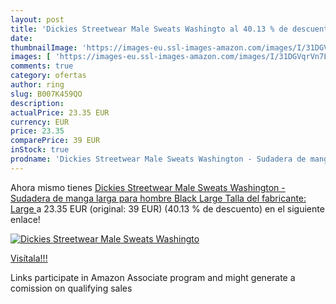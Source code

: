 ```yaml
---
layout: post
title: 'Dickies Streetwear Male Sweats Washingto al 40.13 % de descuento'
date: 
thumbnailImage: 'https://images-eu.ssl-images-amazon.com/images/I/31DGVqrVn7L._SL200_.jpg'
images: [ 'https://images-eu.ssl-images-amazon.com/images/I/31DGVqrVn7L._SL200_.jpg' ]
comments: true
category: ofertas
author: ring
slug: B007K459QO
description:
actualPrice: 23.35 EUR
currency: EUR
price: 23.35
comparePrice: 39 EUR
inStock: true
prodname: 'Dickies Streetwear Male Sweats Washington - Sudadera de manga larga para hombre  Black  Large  Talla del fabricante: Large '
---
```


Ahora mismo tienes [Dickies Streetwear Male Sweats Washington - Sudadera de manga larga para hombre  Black  Large  Talla del fabricante: Large ](https://www.amazon.es/dp/B007K459QO/?tag=tolees-21) a 23.35 EUR (original: 39 EUR) (40.13 %  de descuento) en el siguiente enlace!

[![Dickies Streetwear Male Sweats Washingto](https://images-eu.ssl-images-amazon.com/images/I/31DGVqrVn7L._SL200_.jpg)](https://www.amazon.es/dp/B007K459QO/?tag=tolees-21)

[Visítala!!!](https://www.amazon.es/dp/B007K459QO/?tag=tolees-21)

Links participate in Amazon Associate program and might generate a comission on qualifying sales

